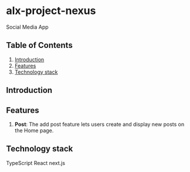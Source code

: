 # alx-project-nexus
Social Media App

## Table of Contents
1. [Introduction](#introduction)
2. [Features](#features)
3. [Technology stack](#technology-stack)

## Introduction
## Features

1. **Post**: The add post feature lets users create and display new posts on the Home page.

## Technology stack
TypeScript
React next.js